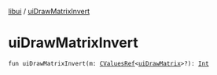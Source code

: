 [libui](index.md) / [uiDrawMatrixInvert](./ui-draw-matrix-invert.md)

# uiDrawMatrixInvert

`fun uiDrawMatrixInvert(m: `[`CValuesRef`](../kotlinx.cinterop/-c-values-ref/index.md)`<`[`uiDrawMatrix`](ui-draw-matrix/index.md)`>?): `[`Int`](https://kotlinlang.org/api/latest/jvm/stdlib/kotlin/-int/index.html)
